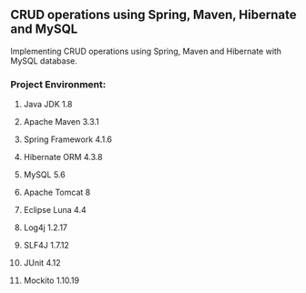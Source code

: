 ## CRUD operations using Spring, Maven, Hibernate and MySQL ##
Implementing CRUD operations using Spring, Maven and Hibernate with MySQL database.



### Project Environment: ###
1. Java JDK 1.8

2. Apache Maven 3.3.1

3. Spring Framework 4.1.6

4. Hibernate ORM 4.3.8

5. MySQL 5.6

6. Apache Tomcat 8

7. Eclipse Luna 4.4

8. Log4j 1.2.17

9. SLF4J 1.7.12

10. JUnit 4.12

11. Mockito 1.10.19
